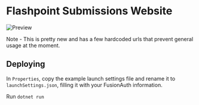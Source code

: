 # Flashpoint Submissions Website

![Preview](https://i.imgur.com/MUpRGC6.png)

Note - This is pretty new and has a few hardcoded urls that prevent general usage at the moment.

## Deploying

In `Properties`, copy the example launch settings file and rename it to `launchSettings.json`, filling it with your FusionAuth information.

Run `dotnet run`
